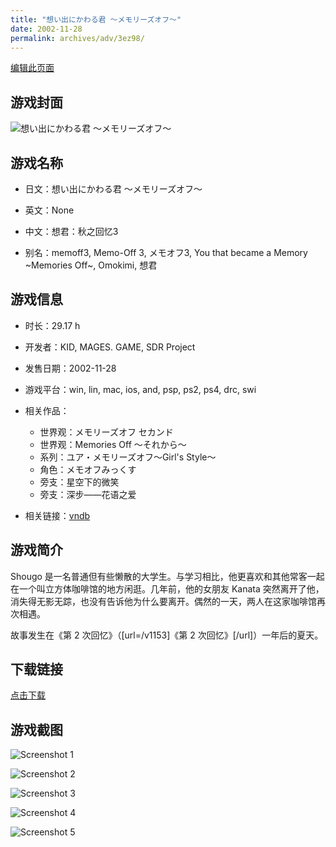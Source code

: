 ```yaml
---
title: "想い出にかわる君 ～メモリーズオフ～"
date: 2002-11-28
permalink: archives/adv/3ez98/
---
```

[编辑此页面](https://github.com/ACG-3/ADV3-source/blob/main/source/_posts/%E6%83%B3%E3%81%84%E5%87%BA%E3%81%AB%E3%81%8B%E3%82%8F%E3%82%8B%E5%90%9B%20%EF%BD%9E%E3%83%A1%E3%83%A2%E3%83%AA%E3%83%BC%E3%82%BA%E3%82%AA%E3%83%95%EF%BD%9E.md)

## 游戏封面

![想い出にかわる君 ～メモリーズオフ～](https://pan.timero.xyz/d/onedrive/img_lib_001/%E6%83%B3%E3%81%84%E5%87%BA%E3%81%AB%E3%81%8B%E3%82%8F%E3%82%8B%E5%90%9B%20%EF%BD%9E%E3%83%A1%E3%83%A2%E3%83%AA%E3%83%BC%E3%82%BA%E3%82%AA%E3%83%95%EF%BD%9E_cover.avif)


## 游戏名称

- 日文：想い出にかわる君 ～メモリーズオフ～
- 英文：None
- 中文：想君：秋之回忆3

- 别名：memoff3, Memo-Off 3, メモオフ3, You that became a Memory ~Memories Off~, Omokimi, 想君


## 游戏信息

- 时长：29.17 h
- 开发者：KID, MAGES. GAME, SDR Project
- 发售日期：2002-11-28
- 游戏平台：win, lin, mac, ios, and, psp, ps2, ps4, drc, swi
- 相关作品：
   - 世界观：メモリーズオフ セカンド
   - 世界观：Memories Off ～それから～
   - 系列：ユア・メモリーズオフ～Girl's Style～
   - 角色：メモオフみっくす
   - 旁支：星空下的微笑
   - 旁支：深步——花语之爱

- 相关链接：[vndb](https://vndb.org/v1170)


## 游戏简介

Shougo 是一名普通但有些懒散的大学生。与学习相比，他更喜欢和其他常客一起在一个叫立方体咖啡馆的地方闲逛。几年前，他的女朋友 Kanata 突然离开了他，消失得无影无踪，也没有告诉他为什么要离开。偶然的一天，两人在这家咖啡馆再次相遇。

故事发生在《第 2 次回忆》（[url=/v1153]《第 2 次回忆》[/url]）一年后的夏天。


## 下载链接

[点击下载](https://pan.timero.xyz/onedrive/adv_lib_001/%E6%83%B3%E3%81%84%E5%87%BA%E3%81%AB%E3%81%8B%E3%82%8F%E3%82%8B%E5%90%9B%20%EF%BD%9E%E3%83%A1%E3%83%A2%E3%83%AA%E3%83%BC%E3%82%BA%E3%82%AA%E3%83%95%EF%BD%9E)


## 游戏截图


![Screenshot 1](https://pan.timero.xyz/d/onedrive/img_lib_001/%E6%83%B3%E3%81%84%E5%87%BA%E3%81%AB%E3%81%8B%E3%82%8F%E3%82%8B%E5%90%9B%20%EF%BD%9E%E3%83%A1%E3%83%A2%E3%83%AA%E3%83%BC%E3%82%BA%E3%82%AA%E3%83%95%EF%BD%9E_Screenshot_1.avif)

![Screenshot 2](https://pan.timero.xyz/d/onedrive/img_lib_001/%E6%83%B3%E3%81%84%E5%87%BA%E3%81%AB%E3%81%8B%E3%82%8F%E3%82%8B%E5%90%9B%20%EF%BD%9E%E3%83%A1%E3%83%A2%E3%83%AA%E3%83%BC%E3%82%BA%E3%82%AA%E3%83%95%EF%BD%9E_Screenshot_2.avif)

![Screenshot 3](https://pan.timero.xyz/d/onedrive/img_lib_001/%E6%83%B3%E3%81%84%E5%87%BA%E3%81%AB%E3%81%8B%E3%82%8F%E3%82%8B%E5%90%9B%20%EF%BD%9E%E3%83%A1%E3%83%A2%E3%83%AA%E3%83%BC%E3%82%BA%E3%82%AA%E3%83%95%EF%BD%9E_Screenshot_3.avif)

![Screenshot 4](https://pan.timero.xyz/d/onedrive/img_lib_001/%E6%83%B3%E3%81%84%E5%87%BA%E3%81%AB%E3%81%8B%E3%82%8F%E3%82%8B%E5%90%9B%20%EF%BD%9E%E3%83%A1%E3%83%A2%E3%83%AA%E3%83%BC%E3%82%BA%E3%82%AA%E3%83%95%EF%BD%9E_Screenshot_4.avif)

![Screenshot 5](https://pan.timero.xyz/d/onedrive/img_lib_001/%E6%83%B3%E3%81%84%E5%87%BA%E3%81%AB%E3%81%8B%E3%82%8F%E3%82%8B%E5%90%9B%20%EF%BD%9E%E3%83%A1%E3%83%A2%E3%83%AA%E3%83%BC%E3%82%BA%E3%82%AA%E3%83%95%EF%BD%9E_Screenshot_5.avif)


